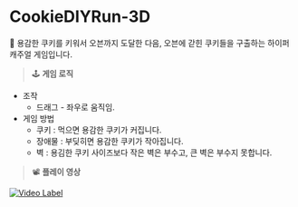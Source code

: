 # CookieDIYRun-3D

<aside>
  
🍪 용감한 쿠키를 키워서 오븐까지 도달한 다음, 
오븐에 갇힌 쿠키들을 구출하는 하이퍼 캐주얼 게임입니다.

</aside>

> 🕹️ **게임 로직**
> 
- 조작
    - 드래그 - 좌우로 움직임.
- 게임 방법
    - 쿠키 : 먹으면 용감한 쿠키가 커집니다.
    - 장애물 : 부딪히면 용감한 쿠키가 작아집니다.
    - 벽 : 용김한 쿠키 사이즈보다 작은 벽은 부수고, 큰 벽은 부수지 못합니다.

> 📽️ **플레이 영상** 
>
[![Video Label](http://img.youtube.com/vi/imjiWtTLrBs/0.jpg)](https://youtu.be/imjiWtTLrBs)
>
